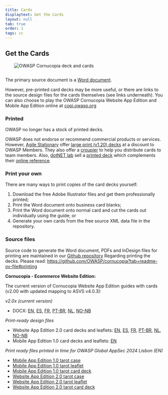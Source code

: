 ```yaml
---
title: Cards
displaytext: Get the Cards
layout: null
tab: true
order: 1
tags: cc
---
```


## Get the Cards

<img src="assets/images/Cornucopia-square-logo-350.jpg" alt="OWASP Cornucopia deck and cards" class="fa-pull-right" style="margin:0 0 1em 2em;">

The primary source document is a [Word document](https://github.com/OWASP/cornucopia/releases/download/v2.0.0/owasp_cornucopia_webapp_guide_en_v2.00_static.docx). 

However, pre-printed card decks may be more useful, or there are links to the source design files for the cards themselves (see links underneath).
You can also choose to play the OWASP Cornucopia Website App Edition and Mobile App Edition online at [copi.owasp.org](https://copi.owasp.org)

### Printed

<!--  Professionally printed decks are available for free as follows: -->
<!--  For a pack of (v1.20) cards: -->
<!--    * [reach out](mailto:cornucopia@securedelivery.io?subject=Cornucopia) to [Secure Delivery](https://securedelivery.io); or -->
<!--    * [contact](mailto:kcollier@equalexperts.com?subject=Cornucopia) the team at [Equal Experts](https://www.equalexperts.com/) for a deck -->

OWASP no longer has a stock of printed decks.

OWASP does not endorse or recommend commercial products or services. However, [Agile Stationary](https://agilestationery.co.uk/) offer [large print (v1.20) decks](https://agilestationery.co.uk/products/owasp-cornucopia-card-deck-ecommerce-website-edition) at a discount to OWASP Members. They also offer a [croupier](https://croupier.agilestationery.co.uk/) to help you distribute cards to team members. Also, [dotNET lab](https://www.dotnetlab.eu/) sell a [printed deck](https://webshop.dotnetlab.eu/product/cornucopia-card-deck/) which complements their [online reference](https://cornucopia.dotnetlab.eu/cards).

### Print your own

There are many ways to print copies of the card decks yourself:

1. Download the free Adobe Illustrator files and get them professionally printed;
1. Print the Word document onto business card blanks;
1. Print the Word document onto normal card and cut the cards out individually using the guide; or
1. Generate your own cards from the free source XML data file in the repository.

### Source files

Source code to generate the Word document, PDFs and InDesign files for printing are maintained in our [Github repository](https://github.com/OWASP/cornucopia/releases)
Regarding printing the decks. Please read: https://github.com/OWASP/cornucopia?tab=readme-ov-file#printing

**Cornucopia - Ecommerce Website Edition:**

The current version of Cornucopia Website App Edition guides with cards (v2.00 with updated mapping to ASVS v4.0.3):

*v2.0x (current version)*
  * DOCX: [EN](https://github.com/OWASP/cornucopia/releases/download/v2.0.0/owasp_cornucopia_webapp_v2.00_guide_bridge_en.docx), [ES](https://github.com/OWASP/cornucopia/releases/download/v2.0.0/owasp_cornucopia_webapp_v2.00_guide_bridge_es.docx), [FR](https://github.com/OWASP/cornucopia/releases/download/v2.0.0/owasp_cornucopia_webapp_v2.00_guide_bridge_fr.docx), [PT-BR](https://github.com/OWASP/cornucopia/releases/download/v2.0.0/owasp_cornucopia_webapp_v2.00_guide_bridge_pt-br.docx), [NL](https://github.com/OWASP/cornucopia/releases/download/v2.0.0/owasp_cornucopia_webapp_v2.00_guide_bridge_nl.docx), [NO-NB](https://github.com/OWASP/cornucopia/releases/download/v2.0.0/owasp_cornucopia_webapp_v2.00_guide_bridge_no-nb.docx)

*Print-ready design files*
  * Website App Edition 2.0 card decks and leaflets: [EN](https://github.com/OWASP/cornucopia/releases/download/v2.0.0/owasp_cornucopia_webapp_2.00_en.zip), [ES](https://github.com/OWASP/cornucopia/releases/download/v2.0.0/owasp_cornucopia_webapp_2.00_es.zip), [FR](https://github.com/OWASP/cornucopia/releases/download/v2.0.0/owasp_cornucopia_webapp_2.00_fr.zip), [PT-BR](https://github.com/OWASP/cornucopia/releases/download/v2.0.0/owasp_cornucopia_webapp_2.00_pt-br.zip), [NL](https://github.com/OWASP/cornucopia/releases/download/v2.0.0/owasp_cornucopia_webapp_2.00_nl.zip), [NO-NB](https://github.com/OWASP/cornucopia/releases/download/v2.0.0/owasp_cornucopia_webapp_2.00_no-nb.zip)
  * Mobile App Edition 1.0 card decks and leaflets: [EN](https://github.com/OWASP/cornucopia/releases/download/v2.0.0/owasp_cornucopia_mobileapp_1.00_en.zip)
  
*Print ready files printed in time for OWASP Global AppSec 2024 Lisbon (EN)*
  * [Mobile App Edition 1.0 tarot case](https://github.com/OWASP/cornucopia/releases/download/v2.0.0/owasp_cornucopia_global_appsec_lisbon_mobileapp_1.00_case_tarot_en.pdf)
  * [Mobile App Edition 1.0 tarot leaflet](https://github.com/OWASP/cornucopia/releases/download/v2.0.0/owasp_cornucopia_global_appsec_lisbon_mobileapp_1.00_leaflet_tarot_en.pdf)
  * [Mobile App Edition 1.0 tarot card deck](https://github.com/OWASP/cornucopia/releases/download/v2.0.0/owasp_cornucopia_global_appsec_lisbon_mobileapp_1.00_cards_tarot_en.pdf)
  * [Website App Edition 2.0 tarot case](https://github.com/OWASP/cornucopia/releases/download/v2.0.0/owasp_cornucopia_global_appsec_lisbon_webapp_2.00_case_tarot_en.pdf)
  * [Website App Edition 2.0 tarot leaflet](https://github.com/OWASP/cornucopia/releases/download/v2.0.0/owasp_cornucopia_global_appsec_lisbon_webapp_2.00_leaflet_tarot_en.pdf)
  * [Website App Edition 2.0 tarot card deck](https://github.com/OWASP/cornucopia/releases/download/v2.0.0/owasp_cornucopia_global_appsec_lisbon_webapp_2.00_cards_tarot_en.pdf)
